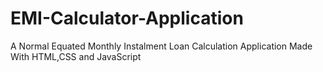# EMI-Calculator-Application
A Normal Equated Monthly Instalment Loan Calculation Application Made With HTML,CSS and JavaScript
